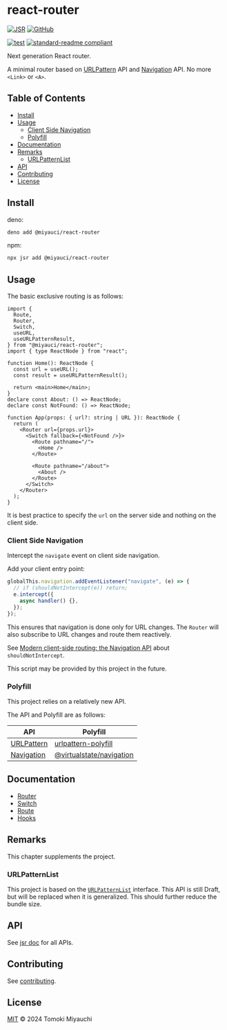 # react-router

[![JSR](https://jsr.io/badges/@miyauci/react-router)](https://jsr.io/@miyauci/react-router)
[![GitHub](https://img.shields.io/github/license/TomokiMiyauci/react-router)](https://github.com/TomokiMiyauci/react-router/blob/main/LICENSE)

[![test](https://github.com/TomokiMiyauci/react-router/actions/workflows/publish.yaml/badge.svg)](https://github.com/TomokiMiyauci/react-router/actions/workflows/publish.yaml)
[![standard-readme compliant](https://img.shields.io/badge/readme%20style-standard-brightgreen.svg)](https://github.com/RichardLitt/standard-readme)

Next generation React router.

A minimal router based on
[URLPattern](https://developer.mozilla.org/en-US/docs/Web/API/URL_Pattern_API)
API and
[Navigation](https://developer.mozilla.org/en-US/docs/Web/API/Navigation_API)
API. No more `<Link>` or `<A>`.

## Table of Contents <!-- omit in toc -->

- [Install](#install)
- [Usage](#usage)
  - [Client Side Navigation](#client-side-navigation)
  - [Polyfill](#polyfill)
- [Documentation](#documentation)
- [Remarks](#remarks)
  - [URLPatternList](#urlpatternlist)
- [API](#api)
- [Contributing](#contributing)
- [License](#license)

## Install

deno:

```bash
deno add @miyauci/react-router
```

npm:

```bash
npx jsr add @miyauci/react-router
```

## Usage

The basic exclusive routing is as follows:

```tsx
import {
  Route,
  Router,
  Switch,
  useURL,
  useURLPatternResult,
} from "@miyauci/react-router";
import { type ReactNode } from "react";

function Home(): ReactNode {
  const url = useURL();
  const result = useURLPatternResult();

  return <main>Home</main>;
}
declare const About: () => ReactNode;
declare const NotFound: () => ReactNode;

function App(props: { url?: string | URL }): ReactNode {
  return (
    <Router url={props.url}>
      <Switch fallback={<NotFound />}>
        <Route pathname="/">
          <Home />
        </Route>

        <Route pathname="/about">
          <About />
        </Route>
      </Switch>
    </Router>
  );
}
```

It is best practice to specify the `url` on the server side and nothing on the
client side.

### Client Side Navigation

Intercept the `navigate` event on client side navigation.

Add your client entry point:

```ts
globalThis.navigation.addEventListener("navigate", (e) => {
  // if (shouldNotIntercept(e)) return;
  e.intercept({
    async handler() {},
  });
});
```

This ensures that navigation is done only for URL changes. The `Router` will
also subscribe to URL changes and route them reactively.

See
[Modern client-side routing: the Navigation API](https://developer.chrome.com/docs/web-platform/navigation-api)
about `shouldNotIntercept`.

This script may be provided by this project in the future.

### Polyfill

This project relies on a relatively new API.

The API and Polyfill are as follows:

| API                                                                            | Polyfill                                                               |
| ------------------------------------------------------------------------------ | ---------------------------------------------------------------------- |
| [URLPattern](https://developer.mozilla.org/en-US/docs/Web/API/URL_Pattern_API) | [urlpattern-polyfill](https://github.com/kenchris/urlpattern-polyfill) |
| [Navigation](https://developer.mozilla.org/en-US/docs/Web/API/Navigation_API)  | [@virtualstate/navigation](https://github.com/virtualstate/navigation) |

## Documentation

- [Router](./docs/router.md)
- [Switch](./docs/switch.md)
- [Route](./docs/route.md)
- [Hooks](./docs/hooks.md)

## Remarks

This chapter supplements the project.

### URLPatternList

This project is based on the
[`URLPatternList`](https://pr-preview.s3.amazonaws.com/lucacasonato/urlpattern/pull/166.html#urlpatternlist-class)
interface. This API is still Draft, but will be replaced when it is generalized.
This should further reduce the bundle size.

## API

See [jsr doc](https://jsr.io/@miyauci/react-router) for all APIs.

## Contributing

See [contributing](CONTRIBUTING.md).

## License

[MIT](LICENSE) © 2024 Tomoki Miyauchi
